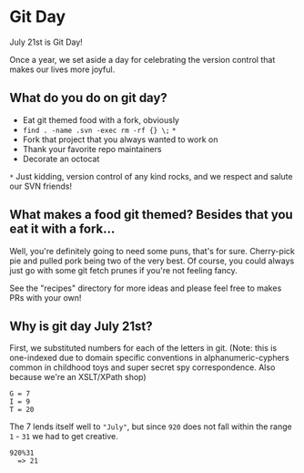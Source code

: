 # Git Day

July 21st is Git Day!

Once a year, we set aside a day for celebrating the version control that makes our lives more joyful.

## What do you do on git day?

- Eat git themed food with a fork, obviously
- `find . -name .svn -exec rm -rf {} \;` `*`
- Fork that project that you always wanted to work on
- Thank your favorite repo maintainers
- Decorate an octocat

`*` Just kidding, version control of any kind rocks, and we respect and salute our SVN friends!

## What makes a food git themed?  Besides that you eat it with a fork...

Well, you're definitely going to need some puns, that's for sure.  Cherry-pick pie and pulled pork being two of the very best.  Of course, you could always just go with some git fetch prunes if you're not feeling fancy.

See the "recipes" directory for more ideas and please feel free to makes PRs with your own!

## Why is git day July 21st?

First, we substituted numbers for each of the letters in git.  (Note: this is one-indexed due to domain specific conventions in alphanumeric-cyphers common in childhood toys and super secret spy correspondence.  Also because we're an XSLT/XPath shop)

```
G = 7
I = 9
T = 20
```

The 7 lends itself well to `"July"`, but since `920` does not fall within the range `1` - `31` we had to get creative.

```
920%31
  => 21
```
